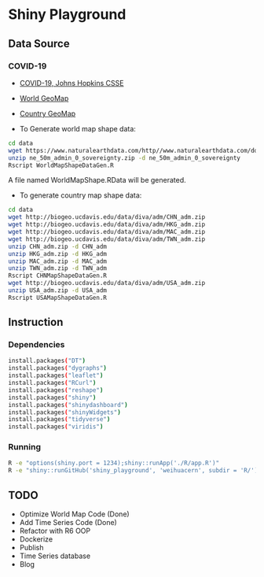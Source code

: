 # Shiny Playground

## Data Source

### COVID-19

- [COVID-19, Johns Hopkins CSSE](https://github.com/CSSEGISandData/COVID-19)
- [World GeoMap](https://www.naturalearthdata.com/)
- [Country GeoMap](https://www.diva-gis.org/)

- To Generate world map shape data:

```bash
cd data
wget https://www.naturalearthdata.com/http//www.naturalearthdata.com/download/50m/cultural/ne_50m_admin_0_sovereignty.zip
unzip ne_50m_admin_0_sovereignty.zip -d ne_50m_admin_0_sovereignty
Rscript WorldMapShapeDataGen.R
```

A file named WorldMapShape.RData will be generated.

- To generate country map shape data:

```bash
cd data
wget http://biogeo.ucdavis.edu/data/diva/adm/CHN_adm.zip
wget http://biogeo.ucdavis.edu/data/diva/adm/HKG_adm.zip
wget http://biogeo.ucdavis.edu/data/diva/adm/MAC_adm.zip
wget http://biogeo.ucdavis.edu/data/diva/adm/TWN_adm.zip
unzip CHN_adm.zip -d CHN_adm
unzip HKG_adm.zip -d HKG_adm
unzip MAC_adm.zip -d MAC_adm
unzip TWN_adm.zip -d TWN_adm
Rscript CHNMapShapeDataGen.R
wget http://biogeo.ucdavis.edu/data/diva/adm/USA_adm.zip
unzip USA_adm.zip -d USA_adm
Rscript USAMapShapeDataGen.R
```

## Instruction

### Dependencies

```bash
install.packages("DT")
install.packages("dygraphs")
install.packages("leaflet")
install.packages("RCurl")
install.packages("reshape")
install.packages("shiny")
install.packages("shinydashboard")
install.packages("shinyWidgets")
install.packages("tidyverse")
install.packages("viridis")
```

### Running

```bash
R -e "options(shiny.port = 1234);shiny::runApp('./R/app.R')"
R -e "shiny::runGitHub('shiny_playground', 'weihuacern', subdir = 'R/')"
```

## TODO

- Optimize World Map Code (Done)
- Add Time Series Code (Done)
- Refactor with R6 OOP
- Dockerize
- Publish
- Time Series database
- Blog
